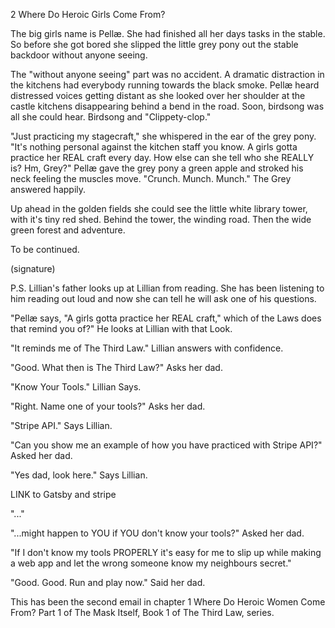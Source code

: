 2
Where Do Heroic Girls Come From?

The big girls name is Pellæ. She had finished all her days tasks in the stable. So before she got bored she slipped the little grey pony out the stable backdoor without anyone seeing.

The "without anyone seeing" part was no accident. A dramatic distraction in the kitchens had everybody running towards the black smoke. Pellæ heard distressed voices getting distant as she looked over her shoulder at the castle kitchens disappearing behind a bend in the road. Soon, birdsong was all she could hear. Birdsong and "Clippety-clop."

"Just practicing my stagecraft," she whispered in the ear of the grey pony. "It's nothing personal against the kitchen staff you know. A girls gotta practice her REAL craft every day. How else can she tell who she REALLY is? Hm, Grey?" Pellæ gave the grey pony a green apple and stroked his neck feeling the muscles move. "Crunch. Munch. Munch." The Grey answered happily.

Up ahead in the golden fields she could see the little white library tower, with it's tiny red shed. Behind the tower, the winding road. Then the wide green forest and adventure.

To be continued.

(signature)

P.S.
Lillian's father looks up at Lillian from reading. She has been listening to him reading out loud and now she can tell he will ask one of his questions.

"Pellæ says, "A girls gotta practice her REAL craft," which of the Laws does that remind you of?" He looks at Lillian with that Look.

"It reminds me of The Third Law." Lillian answers with confidence.

"Good. What then is The Third Law?" Asks her dad.

"Know Your Tools." Lillian Says.

"Right. Name one of your tools?" Asks her dad.

"Stripe API." Says Lillian.

"Can you show me an example of how you have practiced with Stripe API?" Asked her dad.

"Yes dad, look here."  Says Lillian.

LINK to Gatsby and stripe



"..."

"...might happen to YOU if YOU don't know your tools?" Asked her dad.

"If I don't know my tools PROPERLY it's easy for me to slip up while making a web app and let the wrong someone know my neighbours secret."

"Good. Good. Run and play now." Said her dad.

This has been the second email in chapter 1
Where Do Heroic Women Come From? Part 1 of
The Mask Itself, Book 1 of
The Third Law, series.
